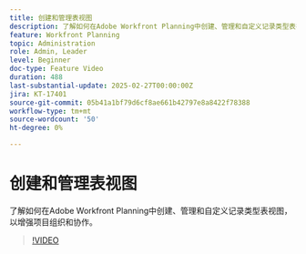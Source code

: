 ```yaml
---
title: 创建和管理表视图
description: 了解如何在Adobe Workfront Planning中创建、管理和自定义记录类型表视图，以增强项目组织和协作。
feature: Workfront Planning
topic: Administration
role: Admin, Leader
level: Beginner
doc-type: Feature Video
duration: 488
last-substantial-update: 2025-02-27T00:00:00Z
jira: KT-17401
source-git-commit: 05b41a1bf79d6cf8ae661b42797e8a8422f78388
workflow-type: tm+mt
source-wordcount: '50'
ht-degree: 0%

---
```



# 创建和管理表视图

了解如何在Adobe Workfront Planning中创建、管理和自定义记录类型表视图，以增强项目组织和协作。

>[!VIDEO](https://video.tv.adobe.com/v/3448160/?learn=on&enablevpops&captions=chi_hans)
